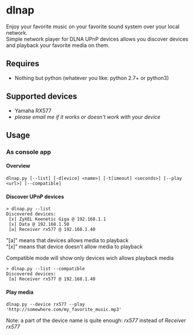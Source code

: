 # dlnap
Enjoy your favorite music on your favorite sound system over your local network.  
Simple network player for DLNA UPnP devices allows you discover devices and playback your favorite media on them.

## Requires
 * Nothing but python (whatever you like: python 2.7+ or python3)
 
## Supported devices
 * Yamaha RX577
 * _please email me if it works or doesn't work with your device_
 
## Usage
### As console app
#### Overview
```
dlnap.py [--list] [-d[evice] <name>] [-t[imeout] <seconds>] [--play <url>] [--compatible]
```
#### Discover UPnP devices
```
> dlnap.py --list
Discovered devices:
 [x] ZyXEL Keenetic Giga @ 192.168.1.1
 [x] Data @ 192.168.1.50
 [a] Receiver rx577 @ 192.168.1.40
```
"[a]" means that devices allows media to playback  
"[x]" means that device doesn't allow media to playback  

Compatible mode will show only devices wich allows playback media
```
> dlnap.py --list --compatible
Discovered devices:
 [a] Receiver rx577 @ 192.168.1.40
```

#### Play media
```
dlnap.py --device rx577 --play 'http://somewhere.com/my_favorite_music.mp3'
```
Note: a part of the device name is quite enough: *rx577* instead of *Receiver rx577*
